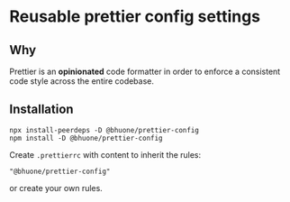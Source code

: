 # Reusable prettier config settings

## Why

Prettier is an **opinionated** code formatter in order to enforce a consistent code style across the entire codebase.

## Installation

```
npx install-peerdeps -D @bhuone/prettier-config
npm install -D @bhuone/prettier-config
```

Create `.prettierrc` with content to inherit the rules:

```
"@bhuone/prettier-config"
```

or create your own rules.